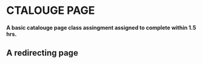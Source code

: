 # CTALOUGE PAGE

#### A basic catalouge page class assingment assigned to complete within 1.5 hrs.

## A redirecting page 
